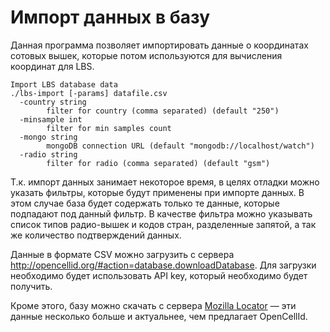 # Импорт данных в базу

Данная программа позволяет импортировать данные о координатах сотовых вышек, которые потом используются для вычисления координат для LBS.

	Import LBS database data
	./lbs-import [-params] datafile.csv
	  -country string
	    	filter for country (comma separated) (default "250")
	  -minsample int
	    	filter for min samples count
	  -mongo string
	    	mongoDB connection URL (default "mongodb://localhost/watch")
	  -radio string
	    	filter for radio (comma separated) (default "gsm")

Т.к. импорт данных занимает некоторое время, в целях отладки можно указать фильтры, которые будут применены при импорте данных. В этом случае база будет содержать только те данные, которые подпадают под данный фильтр. В качестве фильтра можно указывать список типов радио-вышек и кодов стран, разделенные запятой, а так же количество подтверждений данных.

Данные в формате CSV можно загрузить с сервера <http://opencellid.org/#action=database.downloadDatabase>. Для загрузки необходимо будет использовать API key, который необходимо будет получить.

Кроме этого, базу можно скачать с сервера [Mozilla Locator](https://location.services.mozilla.com/downloads) — эти данные несколько больше и актуальнее, чем предлагает OpenCellId.